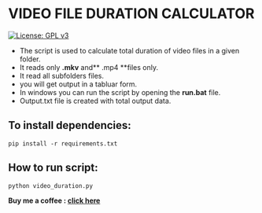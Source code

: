 # VIDEO FILE DURATION CALCULATOR

[![License: GPL v3](https://img.shields.io/badge/License-GPLv3-blue.svg)](https://github.com/rahul1996pp/video_file_duration/blob/main/LICENSE)
- The script is used to calculate total duration of video files in a given folder.
- It reads only **.mkv** and** .mp4 **files only.
- It read all subfolders files.
- you will get output in a tabluar form.
- In windows you can run the script by opening the **run.bat** file.
- Output.txt file is created with total output data.


##  To install dependencies:
`pip install -r requirements.txt`

## How to run script:
 `python video_duration.py`

**Buy me a coffee : [click here](https://www.paypal.me/RahulPujari "Pay")**
